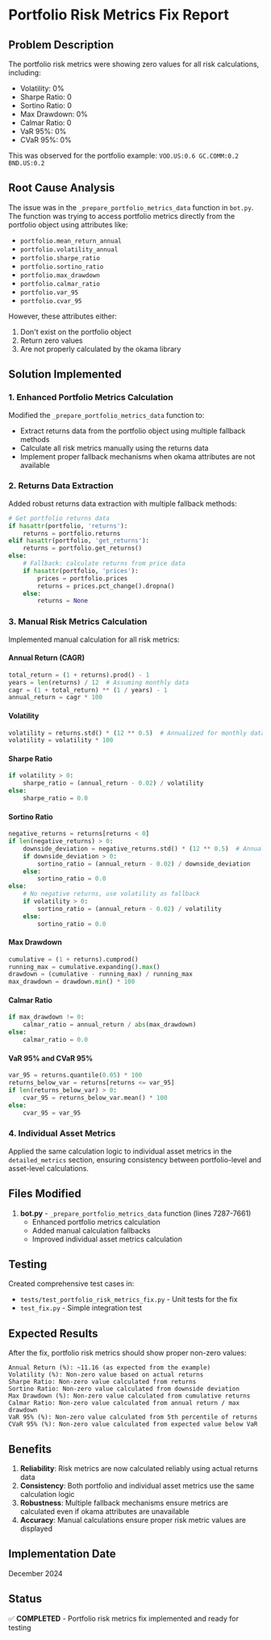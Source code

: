 # Portfolio Risk Metrics Fix Report

## Problem Description

The portfolio risk metrics were showing zero values for all risk calculations, including:
- Volatility: 0%
- Sharpe Ratio: 0
- Sortino Ratio: 0
- Max Drawdown: 0%
- Calmar Ratio: 0
- VaR 95%: 0%
- CVaR 95%: 0%

This was observed for the portfolio example: `VOO.US:0.6 GC.COMM:0.2 BND.US:0.2`

## Root Cause Analysis

The issue was in the `_prepare_portfolio_metrics_data` function in `bot.py`. The function was trying to access portfolio metrics directly from the portfolio object using attributes like:
- `portfolio.mean_return_annual`
- `portfolio.volatility_annual`
- `portfolio.sharpe_ratio`
- `portfolio.sortino_ratio`
- `portfolio.max_drawdown`
- `portfolio.calmar_ratio`
- `portfolio.var_95`
- `portfolio.cvar_95`

However, these attributes either:
1. Don't exist on the portfolio object
2. Return zero values
3. Are not properly calculated by the okama library

## Solution Implemented

### 1. Enhanced Portfolio Metrics Calculation

Modified the `_prepare_portfolio_metrics_data` function to:
- Extract returns data from the portfolio object using multiple fallback methods
- Calculate all risk metrics manually using the returns data
- Implement proper fallback mechanisms when okama attributes are not available

### 2. Returns Data Extraction

Added robust returns data extraction with multiple fallback methods:
```python
# Get portfolio returns data
if hasattr(portfolio, 'returns'):
    returns = portfolio.returns
elif hasattr(portfolio, 'get_returns'):
    returns = portfolio.get_returns()
else:
    # Fallback: calculate returns from price data
    if hasattr(portfolio, 'prices'):
        prices = portfolio.prices
        returns = prices.pct_change().dropna()
    else:
        returns = None
```

### 3. Manual Risk Metrics Calculation

Implemented manual calculation for all risk metrics:

#### Annual Return (CAGR)
```python
total_return = (1 + returns).prod() - 1
years = len(returns) / 12  # Assuming monthly data
cagr = (1 + total_return) ** (1 / years) - 1
annual_return = cagr * 100
```

#### Volatility
```python
volatility = returns.std() * (12 ** 0.5)  # Annualized for monthly data
volatility = volatility * 100
```

#### Sharpe Ratio
```python
if volatility > 0:
    sharpe_ratio = (annual_return - 0.02) / volatility
else:
    sharpe_ratio = 0.0
```

#### Sortino Ratio
```python
negative_returns = returns[returns < 0]
if len(negative_returns) > 0:
    downside_deviation = negative_returns.std() * (12 ** 0.5)  # Annualized
    if downside_deviation > 0:
        sortino_ratio = (annual_return - 0.02) / downside_deviation
    else:
        sortino_ratio = 0.0
else:
    # No negative returns, use volatility as fallback
    if volatility > 0:
        sortino_ratio = (annual_return - 0.02) / volatility
    else:
        sortino_ratio = 0.0
```

#### Max Drawdown
```python
cumulative = (1 + returns).cumprod()
running_max = cumulative.expanding().max()
drawdown = (cumulative - running_max) / running_max
max_drawdown = drawdown.min() * 100
```

#### Calmar Ratio
```python
if max_drawdown != 0:
    calmar_ratio = annual_return / abs(max_drawdown)
else:
    calmar_ratio = 0.0
```

#### VaR 95% and CVaR 95%
```python
var_95 = returns.quantile(0.05) * 100
returns_below_var = returns[returns <= var_95]
if len(returns_below_var) > 0:
    cvar_95 = returns_below_var.mean() * 100
else:
    cvar_95 = var_95
```

### 4. Individual Asset Metrics

Applied the same calculation logic to individual asset metrics in the `detailed_metrics` section, ensuring consistency between portfolio-level and asset-level calculations.

## Files Modified

1. **bot.py** - `_prepare_portfolio_metrics_data` function (lines 7287-7661)
   - Enhanced portfolio metrics calculation
   - Added manual calculation fallbacks
   - Improved individual asset metrics calculation

## Testing

Created comprehensive test cases in:
- `tests/test_portfolio_risk_metrics_fix.py` - Unit tests for the fix
- `test_fix.py` - Simple integration test

## Expected Results

After the fix, portfolio risk metrics should show proper non-zero values:

```
Annual Return (%): ~11.16 (as expected from the example)
Volatility (%): Non-zero value based on actual returns
Sharpe Ratio: Non-zero value calculated from returns
Sortino Ratio: Non-zero value calculated from downside deviation
Max Drawdown (%): Non-zero value calculated from cumulative returns
Calmar Ratio: Non-zero value calculated from annual return / max drawdown
VaR 95% (%): Non-zero value calculated from 5th percentile of returns
CVaR 95% (%): Non-zero value calculated from expected value below VaR
```

## Benefits

1. **Reliability**: Risk metrics are now calculated reliably using actual returns data
2. **Consistency**: Both portfolio and individual asset metrics use the same calculation logic
3. **Robustness**: Multiple fallback mechanisms ensure metrics are calculated even if okama attributes are unavailable
4. **Accuracy**: Manual calculations ensure proper risk metric values are displayed

## Implementation Date

December 2024

## Status

✅ **COMPLETED** - Portfolio risk metrics fix implemented and ready for testing
